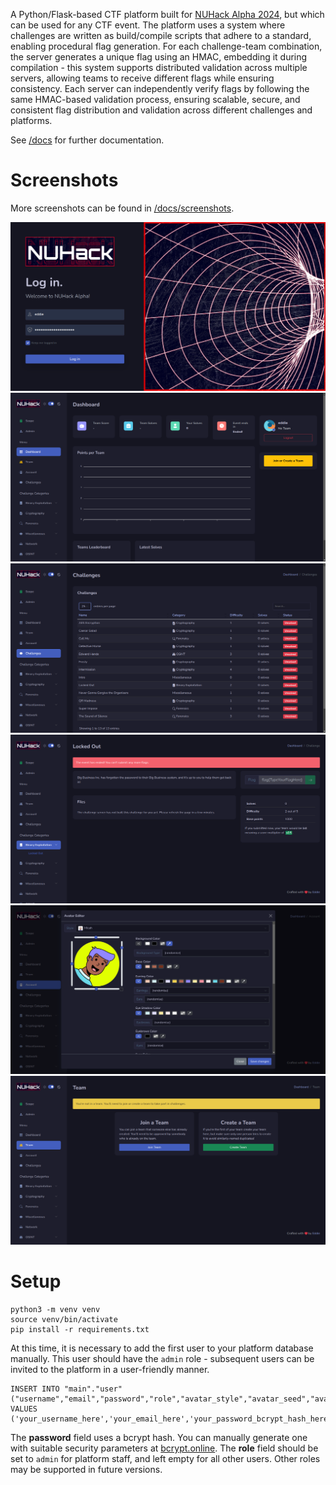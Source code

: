 A Python/Flask-based CTF platform built for [NUHack Alpha 2024](https://github.com/NUHack-Newcastle/nuhack-alpha-2024), but which can be used for any CTF event. The platform uses a system where challenges are written as build/compile scripts that adhere to a standard, enabling procedural flag generation. For each challenge-team combination, the server generates a unique flag using an HMAC, embedding it during compilation - this system supports distributed validation across multiple servers, allowing teams to receive different flags while ensuring consistency. Each server can independently verify flags by following the same HMAC-based validation process, ensuring scalable, secure, and consistent flag distribution and validation across different challenges and platforms.

See [/docs](/docs) for further documentation.

# Screenshots
More screenshots can be found in [/docs/screenshots](/docs/screenshots).

![Login page (dark mode)](/docs/screenshots/login_dark.png)
![Dashboard](/docs/screenshots/dashboard.png)
![Challenges list page](/docs/screenshots/challenges_list.png)
![Challenge/flag page](/docs/screenshots/challenge_2.png)
![Avatar Editor](/docs/screenshots/avatar_editor.png)
![Team setup page](/docs/screenshots/team_setup.png)

# Setup

```
python3 -m venv venv
source venv/bin/activate
pip install -r requirements.txt
```

At this time, it is necessary to add the first user to your platform database manually. This user should have the `admin` role - subsequent users can be invited to
the platform in a user-friendly manner.

```
INSERT INTO "main"."user"("username","email","password","role","avatar_style","avatar_seed","avatar_options","team","team_pending"
VALUES ('your_username_here','your_email_here','your_password_bcrypt_hash_here','admin','shapes','avatar_random_seed','{}',NULL,0);
```

The **password** field uses a bcrypt hash. You can manually generate one with suitable security parameters at [bcrypt.online](https://bcrypt.online/). The **role**
field should be set to `admin` for platform staff, and left empty for all other users. Other roles may be supported in future versions.
